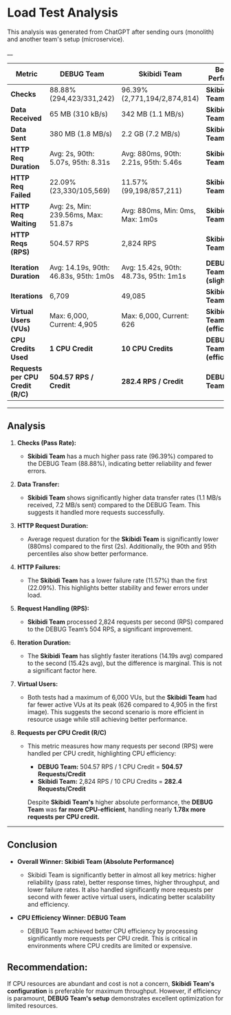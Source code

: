 # Load Test Analysis

This analysis was generated from ChatGPT after sending ours (monolith) and another team's setup (microservice).

__

| Metric                  | **DEBUG Team**                  | **Skibidi Team**                 | **Better Performer**      |
|-------------------------|---------------------------------------------|---------------------------------------------|---------------------------|
| **Checks**              | 88.88% (294,423/331,242)                   | 96.39% (2,771,194/2,874,814)                | **Skibidi Team**          |
| **Data Received**       | 65 MB (310 kB/s)                           | 342 MB (1.1 MB/s)                           | **Skibidi Team**          |
| **Data Sent**           | 380 MB (1.8 MB/s)                          | 2.2 GB (7.2 MB/s)                           | **Skibidi Team**          |
| **HTTP Req Duration**   | Avg: 2s, 90th: 5.07s, 95th: 8.31s          | Avg: 880ms, 90th: 2.21s, 95th: 5.46s        | **Skibidi Team**          |
| **HTTP Req Failed**     | 22.09% (23,330/105,569)                    | 11.57% (99,198/857,211)                     | **Skibidi Team**          |
| **HTTP Req Waiting**    | Avg: 2s, Min: 239.56ms, Max: 51.87s        | Avg: 880ms, Min: 0ms, Max: 1m0s             | **Skibidi Team**          |
| **HTTP Reqs (RPS)**     | 504.57 RPS                                 | 2,824 RPS                                   | **Skibidi Team**          |
| **Iteration Duration**  | Avg: 14.19s, 90th: 46.83s, 95th: 1m0s      | Avg: 15.42s, 90th: 48.73s, 95th: 1m1s       | **DEBUG Team (slightly)** |
| **Iterations**          | 6,709                                      | 49,085                                      | **Skibidi Team**          |
| **Virtual Users (VUs)** | Max: 6,000, Current: 4,905                 | Max: 6,000, Current: 626                    | **Skibidi Team (efficiency)** |
| **CPU Credits Used**    | **1 CPU Credit**                           | **10 CPU Credits**                          | **DEBUG Team (efficiency)** |
| **Requests per CPU Credit (R/C)** | **504.57 RPS / Credit**           | **282.4 RPS / Credit**                      | **DEBUG Team**            |

---

## **Analysis**

1. **Checks (Pass Rate):**
   - **Skibidi Team** has a much higher pass rate (96.39%) compared to the DEBUG Team (88.88%), indicating better reliability and fewer errors.

2. **Data Transfer:**
   - **Skibidi Team** shows significantly higher data transfer rates (1.1 MB/s received, 7.2 MB/s sent) compared to the DEBUG Team. This suggests it handled more requests successfully.

3. **HTTP Request Duration:**
   - Average request duration for the **Skibidi Team** is significantly lower (880ms) compared to the first (2s). Additionally, the 90th and 95th percentiles also show better performance.

4. **HTTP Failures:**
   - The **Skibidi Team** has a lower failure rate (11.57%) than the first (22.09%). This highlights better stability and fewer errors under load.

5. **Request Handling (RPS):**
   - **Skibidi Team** processed 2,824 requests per second (RPS) compared to the DEBUG Team’s 504 RPS, a significant improvement.

6. **Iteration Duration:**
   - The **Skibidi Team** has slightly faster iterations (14.19s avg) compared to the second (15.42s avg), but the difference is marginal. This is not a significant factor here.

7. **Virtual Users:**
   - Both tests had a maximum of 6,000 VUs, but the **Skibidi Team** had far fewer active VUs at its peak (626 compared to 4,905 in the first image). This suggests the second scenario is more efficient in resource usage while still achieving better performance.

8. **Requests per CPU Credit (R/C)**

   - This metric measures how many requests per second (RPS) were handled per CPU credit, highlighting CPU efficiency:

        - **DEBUG Team:** 504.57 RPS / 1 CPU Credit = **504.57 Requests/Credit**
        - **Skibidi Team:** 2,824 RPS / 10 CPU Credits = **282.4 Requests/Credit**

        Despite **Skibidi Team's** higher absolute performance, the **DEBUG Team** was **far more CPU-efficient**, handling nearly **1.78x more requests per CPU credit.**

---

## **Conclusion**

- **Overall Winner: Skibidi Team (Absolute Performance)**
  - Skibidi Team is significantly better in almost all key metrics: higher reliability (pass rate), better response times, higher throughput, and lower failure rates. It also handled significantly more requests per second with fewer active virtual users, indicating better scalability and efficiency.
  
- **CPU Efficiency Winner: DEBUG Team**
  - DEBUG Team achieved better CPU efficiency by processing significantly more requests per CPU credit. This is critical in environments where CPU credits are limited or expensive.

## **Recommendation:**

If CPU resources are abundant and cost is not a concern, **Skibidi Team's configuration** is preferable for maximum throughput. However, if efficiency is paramount, **DEBUG Team's setup** demonstrates excellent optimization for limited resources.
